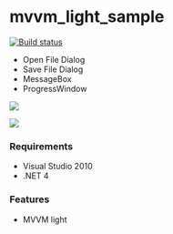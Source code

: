 # mvvm_light_sample

[![Build status](https://ci.appveyor.com/api/projects/status/8p63m33obhew1sle?svg=true)](https://ci.appveyor.com/project/ikageso/mvvm-light-sample)

* Open File Dialog
* Save File Dialog
* MessageBox
* ProgressWindow

![](https://github.com/ikageso/mvvm_light_sample/wiki/images/mainwindow.jpg)

![](https://github.com/ikageso/mvvm_light_sample/wiki/images/progresswindow.jpg)


### Requirements
* Visual Studio 2010
* .NET 4

### Features
* MVVM light
